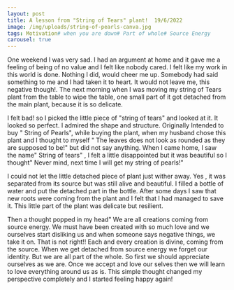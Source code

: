 ```yaml
---
layout: post
title: A lesson from "String of Tears" plant!  19/6/2022
image: /img/uploads/string-of-pearls-canva.jpg
tags: Motivation# when you are down# Part of whole# Source Energy
carousel: true
---
```

One weekend I was very sad. I had an argument at home and it gave me a feeling of being of no value and I felt like nobody cared. I felt like my work in this world is done. Nothing I did, would cheer me up. Somebody had said something to me and I had taken it to heart. It would not leave me, this negative though!. The next morning when I was moving my string of Tears plant from the table to wipe the table, one small part of it  got detached from the main plant, because it is so delicate. 

I felt bad! so I picked the little piece of "string of tears" and looked at it. It looked so perfect. I admired the shape and structure. Originally Intended to buy " String of Pearls", while buying the plant, when my husband chose this plant and I thought to myself " The leaves does not look as rounded as they are supposed to be!" but did not say anything. When I came home, I saw the name" String of tears" , I felt a little disappointed but it was beautiful so I thought" Never mind, next time I will get my string of pearls!"

I could not let the little detached piece of plant just wither away. Yes , it was separated from its source but was still alive and beautiful. I filled a bottle of water and put the detached part in the bottle. After some days I saw that new roots were coming from the plant and I felt that I had managed to save it. This little part of the plant was delicate but resilient.

Then a thought popped in my head" We are all creations coming from source energy. We must have been created with so much love and we ourselves start disliking us and when someone says negative things, we take it on. That is not right!! Each and every creation is divine, coming from the source. When we get detached from source energy we forget our identity. But we are all part of the whole. So first we should appreciate ourselves as we are. Once we accept and love our selves then we will learn to love everything around us as is. This simple thought changed my perspective completely and I started feeling happy again!